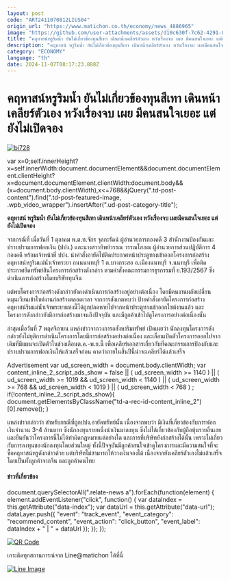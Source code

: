```yaml
---
layout: post
code: "ART2411070812LIUS04"
origin_url: "https://www.matichon.co.th/economy/news_4886965"
image: "https://github.com/user-attachments/assets/d10c630f-7c62-4291-8d4c-5800ed441904"
title: "คฤหาสน์หรูริมน้ำ ยันไม่เกี่ยวข้องทุนสีเทา เดินหน้าเคลียร์ตัวเอง หวังเรื่องจบ เผย มีคนสนใจเยอะ แต่ยังไม่เปิดจอง"
description: "คฤหาสน์ หรูริมน้ำ ยันไม่เกี่ยวข้องทุนสีเทา เดินหน้าเคลียร์ตัวเอง หวังเรื่องจบ เผยมีคนสนใจเยอะ แต่ยังไม่เปิดจอง"
category: "ECONOMY"
language: "th"
date: 2024-11-07T08:17:23.888Z
---
```


# คฤหาสน์หรูริมน้ำ ยันไม่เกี่ยวข้องทุนสีเทา เดินหน้าเคลียร์ตัวเอง หวังเรื่องจบ เผย มีคนสนใจเยอะ แต่ยังไม่เปิดจอง

[![](https://www.matichon.co.th/wp-content/uploads/2024/11/bi728.jpg "bi728")](https://www.matichon.co.th/wp-content/uploads/2024/11/bi728.jpg)

var x=0;self.innerHeight?x=self.innerWidth:document.documentElement&&document.documentElement.clientHeight?x=document.documentElement.clientWidth:document.body&&(x=document.body.clientWidth),x<=768&&jQuery(".td-post-content").find(".td-post-featured-image, .wpb\_video\_wrapper").insertAfter(".ud-post-category-title");

**คฤหาสน์ หรูริมน้ำ ยันไม่เกี่ยวข้องทุนสีเทา เดินหน้าเคลียร์ตัวเอง หวังเรื่องจบ เผยมีคนสนใจเยอะ แต่ยังไม่เปิดจอง**

จากกรณีที่ เมื่อวันที่ 1 ตุลาคม พ.ต.ท.จักร จุลกะรัดน์ ผู้อำนวยการกองคดี 3 สำนักงานป้องกันและปราบปรามการฟอกเงิน (ปปง.) และนางสาวทิพย์วรรณ วรรณโสภณ ผู้อำนวยการส่วนปฏิบัติการ 4 กองคดี พร้อมเจ้าหน้าที่ ปปง. นำคำสั่งอายัดไปติดประกาศหน้าประตูทางเข้าออกโครงการก่อสร้างคฤหาสน์หรูริมแม่น้ำเจ้าพระยา ถนนนนทบุรี 1 ต.บางกระสอ อ.เมืองนนทบุรี จ.นนทบุรี เพื่อติดประกาศยึดทรัพย์สินโครงการก่อสร้างดังกล่าว ตามคำสั่งคณะกรรมการธุรกรรมที่ ย.193/2567 ซึ่งดำเนินการก่อสร้างโดยบริษัททุนจีน

แต่พบโครงการก่อสร้างดังกล่าวยังคงดำเนินการก่อสร้างอยู่อย่างต่อเนื่อง โดยมีคนงานผลัดเปลี่ยนหมุนเวียนเข้าไซต์งานก่อสร้างตลอดเวลา จากการสังเกตพบว่า ป้ายคำสั่งอายัดโครงการก่อสร้างคฤหาสน์ริมแม่น้ำเจ้าพระยาแห่งนี้ได้ถูกปลดหายไปจากหน้าประตูทางเข้าออกไซต์งานแล้ว และโครงการดังกล่าวยังมีการก่อสร้างมาจนถึงปัจจุบัน และมีลูกค้าเข้าไปดูโครงการอย่างต่อเนื่องนั้น

ล่าสุดเมื่อวันที่ 7 พฤศจิกายน แหล่งข่าวจากวงการอสังหาริมทรัพย์ เปิดเผยว่า นักลงทุนโครงการดังกล่าวยังไม่ยุติการดำเนินโครงการโดยมีการก่อสร้างอย่างต่อเนื่อง และเลื่อนเปิดตัวโครงการออกไปจากเดิมที่มีแผนจะเปิดตัวในช่วงเดือนต.ค.-พ.ย.นี้ เพื่อเคลียร์เอกสารเกี่ยวกับที่คณะกรรมการป้องกับและปราบปรามการฟอกเงินให้แล้วเสร็จก่อน คาดว่าภายในสิ้นปีนี้น่าจะเคลียร์ได้แล้วเสร็จ

Advertisement var ud\_screen\_width = document.body.clientWidth; var content\_inline\_2\_script\_ads\_show = false || ( ud\_screen\_width >= 1140 ) || ( ud\_screen\_width >= 1019 && ud\_screen\_width < 1140 ) || ( ud\_screen\_width >= 768 && ud\_screen\_width < 1019 ) || ( ud\_screen\_width < 768 ) ; if(!content\_inline\_2\_script\_ads\_show){ document.getElementsByClassName("td-a-rec-id-content\_inline\_2")\[0\].remove(); }

แหล่งข่าวกล่าวว่า สำหรับกรณีที่ถูกปปง.อายัดทรัพย์นั้น เนื่องจากพบว่า มีเงินที่เกี่ยวข้องกับการฟอกเงินจำนวน 3-4 ล้านบาท ซึ่งนักลงทุนรายหนึ่งนำเงินมาลงทุน ซึ่งไม่ได้เกี่ยวข้องกับผู้ถือหุ้นรายอื่นเลย และยืนยันว่าโครงการนี้ไม่ได้ทำผิดกฎหมายแต่อย่างใด และการที่บริษัทยังก่อสร้างได้นั้น เพราะไม่เกี่ยวกับการลงทุนของนักลงทุนโดยส่วนใหญ่ ทั้งนี้ปัจจุบันมีลูกค้าสนใจเข้าดูโครงการและมีความสนใจที่จะซื้อคฤหาสน์หรูดังกล่าวด้วย แต่บริษัทไม่สามารถให้วางเงินจองได้ เนื่องจากยังเคลียร์ตัวเองไม่แล้วเสร็จ โดยเป็นทั้งลูกค้าจากจีน และลูกค้าคนไทย

#### ข่าวที่เกี่ยวข้อง

document.querySelectorAll(".relate-news a").forEach(function(element) { element.addEventListener("click", function() { var dataIndex = this.getAttribute("data-index"); var dataUrl = this.getAttribute("data-url"); dataLayer.push({ "event": "track\_event", "event\_category": "recommend\_content", "event\_action": "click\_button", "event\_label": dataIndex + " | " + dataUrl }); }); });

[![QR Code](https://www.matichon.co.th/wp-content/uploads/2023/07/wob1371z.jpg)](https://lin.ee/ht0nDxX)

เกาะติดทุกสถานการณ์จาก Line@matichon ได้ที่นี่

[![Line Image](https://www.matichon.co.th/wp-content/uploads/2023/07/th.png)](https://lin.ee/ht0nDxX)